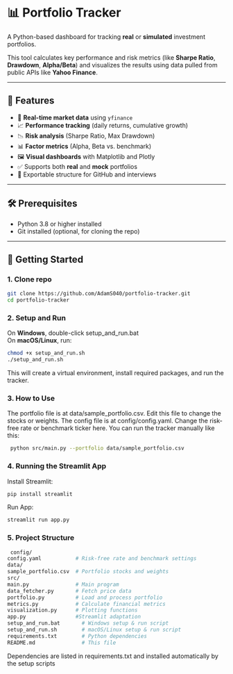 # 📊 Portfolio Tracker

A Python-based dashboard for tracking **real** or **simulated** investment portfolios.

This tool calculates key performance and risk metrics (like **Sharpe Ratio**, **Drawdown**, **Alpha/Beta**) and visualizes the results using data pulled from public APIs like **Yahoo Finance**.

---

## 🚀 Features

- 🔄 **Real-time market data** using `yfinance`  
- 📈 **Performance tracking** (daily returns, cumulative growth)  
- 📉 **Risk analysis** (Sharpe Ratio, Max Drawdown)  
- 📊 **Factor metrics** (Alpha, Beta vs. benchmark)  
- 🖼️ **Visual dashboards** with Matplotlib and Plotly  
- ✅ Supports both **real** and **mock** portfolios  
- 📁 Exportable structure for GitHub and interviews  

---

## 🛠️ Prerequisites

- Python 3.8 or higher installed  
- Git installed (optional, for cloning the repo)  

---

## 🏁 Getting Started


### 1. **Clone repo**  
   ```bash
   git clone https://github.com/AdamS040/portfolio-tracker.git
   cd portfolio-tracker
   ```

### 2. **Setup and Run**  
On **Windows**, double-click setup_and_run.bat  
On **macOS/Linux**, run:
   ```bash
   chmod +x setup_and_run.sh
   ./setup_and_run.sh
   ```
   This will create a virtual environment, install required packages, and run the tracker.  
  
### 3. **How to Use**  
The portfolio file is at data/sample_portfolio.csv. Edit this file to change the stocks or weights.
The config file is at config/config.yaml. Change the risk-free rate or benchmark ticker here.
You can run the tracker manually like this:
  ```bash
   python src/main.py --portfolio data/sample_portfolio.csv
```
### 4. Running the Streamlit App
Install Streamlit:
```bash
pip install streamlit
```  

Run App:
```bash
streamlit run app.py
```
### 5. **Project Structure**
  ```bash
   config/
  config.yaml           # Risk-free rate and benchmark settings
data/
  sample_portfolio.csv  # Portfolio stocks and weights
src/
  main.py               # Main program
  data_fetcher.py       # Fetch price data
  portfolio.py          # Load and process portfolio
  metrics.py            # Calculate financial metrics
  visualization.py      # Plotting functions
  app.py                #Streamlit adaptation
setup_and_run.bat       # Windows setup & run script
setup_and_run.sh        # macOS/Linux setup & run script
requirements.txt        # Python dependencies
README.md               # This file
```

Dependencies are listed in requirements.txt and installed automatically by the setup scripts

